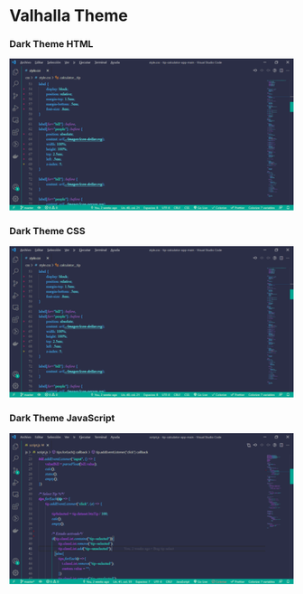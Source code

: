 # Valhalla Theme
### Dark Theme HTML
![Screenshot HTML](images/code-html.png)

### Dark Theme CSS
![Screenshot CSS](images/code-css.png)

### Dark Theme JavaScript
![Screenshot Js](images/code-JS.png)